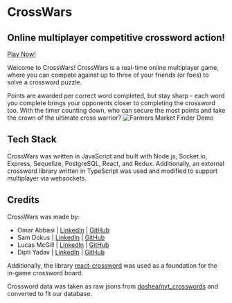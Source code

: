 # CrossWars

## Online multiplayer competitive crossword action!

[Play Now!](https://crosswar.herokuapp.com/)

Welcome to CrossWars! CrossWars is a real-time online multiplayer game, where you can compete against up to three of your friends (or foes) to solve a crossword puzzle.

Points are awarded per correct word completed, but stay sharp -  each word you complete brings your opponents closer to completing the crossword too. With the timer counting down, who can secure the most points and take the crown of the ultimate cross warrior?
![Farmers Market Finder Demo](cross-wars-demo.gif)

## Tech Stack

CrossWars was written in JavaScript and built with Node.js, Socket.io, Express, Sequelize, PostgreSQL, React, and Redux. Additionally, an external crossword library written in TypeScript was used and modified to support multiplayer via websockets. 

## Credits

CrossWars was made by:

- Omar Abbasi | [LinkedIn](https://www.linkedin.com/in/abbasio/) | [GitHub](https://github.com/abbasio)
- Sam Dokus | [LinkedIn](https://www.linkedin.com/in/sam-dokus/) | [GitHub](https://github.com/sdokus)
- Lucas McGill | [LinkedIn](https://www.linkedin.com/in/lucas-mcgill/) | [GitHub](https://github.com/LucasMc17)
- Dipti Yadav | [LinkedIn](https://www.linkedin.com/in/dipti-yadav/) | [GitHub](https://github.com/dipti95) 

Additionally, the library [react-crossword](https://github.com/JaredReisinger/react-crossword) was used as a foundation for the in-game crossword board.

Crossword data was taken as raw jsons from [doshea/nyt_crosswords](https://github.com/doshea/nyt_crosswords) and converted to fit our database.





